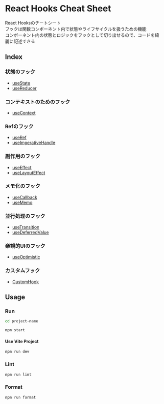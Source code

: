 # React Hooks Cheat Sheet

React Hooksのチートシート  
フックは関数コンポーネント内で状態やライフサイクルを扱うための機能  
コンポーネント内の状態とロジックをフックとして切り出せるので、コードを綺麗に記述できる

## Index

### 状態のフック

- [useState](https://github.com/superneko160/React-hooks-cheatsheet/tree/main/usestate-sample)
- [useReducer](https://github.com/superneko160/React-hooks-cheatsheet/tree/main/usereducer-sample)

### コンテキストのためのフック

- [useContext](https://github.com/superneko160/React-hooks-cheatsheet/tree/main/usecontext-sample)

### Refのフック
- [useRef](https://github.com/superneko160/React-hooks-cheatsheet/tree/main/useref-sample)
- [useImperativeHandle](https://github.com/superneko160/React-hooks-cheatsheet/tree/main/useimperativehandle-sample)

### 副作用のフック

- [useEffect](https://github.com/superneko160/React-hooks-cheatsheet/tree/main/useeffect-sample)
- [useLayoutEffect](https://github.com/superneko160/React-hooks-cheatsheet/tree/main/uselayouteffect-sample)

### メモ化のフック

- [useCallback](https://github.com/superneko160/React-hooks-cheatsheet/tree/main/usecallback-sample)
- [useMemo](https://github.com/superneko160/React-hooks-cheatsheet/tree/main/usememo-sample)

### 並行処理のフック

- [useTransition](https://github.com/superneko160/React-hooks-cheatsheet/tree/main/usetransition-sample)
- [useDeferredValue]()

### 楽観的UIのフック

- [useOptimistic](https://github.com/superneko160/React-hooks-cheatsheet/tree/main/useoptimistic-sample)

### カスタムフック

- [CustomHook](https://github.com/superneko160/React-hooks-cheatsheet/tree/main/customhook-sample)

## Usage

### Run

```bash
cd project-name
```

```bash
npm start
```

#### Use Vite Project

```bash
npm run dev
```

### Lint

```bash
npm run lint
```

### Format

```bash
npm run format
```
